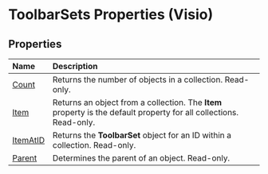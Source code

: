
# ToolbarSets Properties (Visio)

## Properties



|**Name**|**Description**|
|:-----|:-----|
|[Count](e6558729-e088-ab2f-28ab-772bde63505c.md)|Returns the number of objects in a collection. Read-only.|
|[Item](d2880910-4e77-1c23-9785-727fa55afc98.md)|Returns an object from a collection. The  **Item** property is the default property for all collections. Read-only.|
|[ItemAtID](5508ee05-03ca-547d-26dc-2b80c0c22f49.md)|Returns the  **ToolbarSet** object for an ID within a collection. Read-only.|
|[Parent](6075aabe-66af-9b40-53b1-48b3d0107526.md)|Determines the parent of an object. Read-only.|
